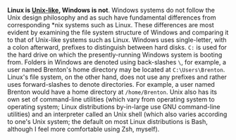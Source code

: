**Linux is [Unix-like](/glossary/#unix-like), Windows is not**. Windows systems do not follow the Unix design philosophy and as such have fundamental differences from corresponding &#42;nix systems such as Linux. These differences are most evident by examining the file system structure of Windows and comparing it to that of Unix-like systems such as Linux. Windows uses single-letter, with a colon afterward, prefixes to distinguish between hard disks. `C:` is used for the hard drive on which the presently-running Windows system is booting from. Folders in Windows are denoted using back-slashes `\`, for example, a user named Brenton's home directory may be located at `C:\Users\Brenton`. Linux's file system, on the other hand, does not use any prefixes and rather uses forward-slashes to denote directories. For example, a user named Brenton would have a home directory at `/home/Brenton`. Unix also has its own set of command-line utilities (which vary from operating system to operating system; Linux distributions by-in-large use GNU command-line utilities) and an interpreter called an Unix shell (which also varies according to one's Unix system; the default on most Linux distributions is Bash, although I feel more comfortable using Zsh, myself).
